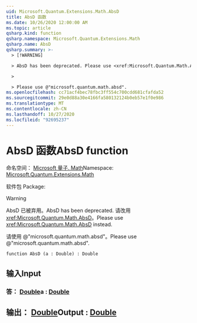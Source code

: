 ```yaml
---
uid: Microsoft.Quantum.Extensions.Math.AbsD
title: AbsD 函数
ms.date: 10/26/2020 12:00:00 AM
ms.topic: article
qsharp.kind: function
qsharp.namespace: Microsoft.Quantum.Extensions.Math
qsharp.name: AbsD
qsharp.summary: >-
  > [!WARNING]

  > AbsD has been deprecated. Please use <xref:Microsoft.Quantum.Math.AbsD> instead.

  >

  > Please use @"microsoft.quantum.math.absd".
ms.openlocfilehash: cc71acf4bec78fbc3ff554c700cdd681cfafda52
ms.sourcegitcommit: 29e0d88a30e4166fa580132124b0eb57e1f0e986
ms.translationtype: MT
ms.contentlocale: zh-CN
ms.lasthandoff: 10/27/2020
ms.locfileid: "92695237"
---
```

# <a name="absd-function"></a><span data-ttu-id="32088-102">AbsD 函数</span><span class="sxs-lookup"><span data-stu-id="32088-102">AbsD function</span></span>

<span data-ttu-id="32088-103">命名空间： [Microsoft 量子. Math](xref:Microsoft.Quantum.Extensions.Math)</span><span class="sxs-lookup"><span data-stu-id="32088-103">Namespace: [Microsoft.Quantum.Extensions.Math](xref:Microsoft.Quantum.Extensions.Math)</span></span>

<span data-ttu-id="32088-104">软件包 [](https://nuget.org/packages/)</span><span class="sxs-lookup"><span data-stu-id="32088-104">Package: [](https://nuget.org/packages/)</span></span>


> [!WARNING]
> <span data-ttu-id="32088-105">AbsD 已被弃用。</span><span class="sxs-lookup"><span data-stu-id="32088-105">AbsD has been deprecated.</span></span> <span data-ttu-id="32088-106">请改用 <xref:Microsoft.Quantum.Math.AbsD>。</span><span class="sxs-lookup"><span data-stu-id="32088-106">Please use <xref:Microsoft.Quantum.Math.AbsD> instead.</span></span>
>
> <span data-ttu-id="32088-107">请使用 @"microsoft.quantum.math.absd"。</span><span class="sxs-lookup"><span data-stu-id="32088-107">Please use @"microsoft.quantum.math.absd".</span></span>



```qsharp
function AbsD (a : Double) : Double
```


## <a name="input"></a><span data-ttu-id="32088-108">输入</span><span class="sxs-lookup"><span data-stu-id="32088-108">Input</span></span>

### <a name="a--double"></a><span data-ttu-id="32088-109">答： [Double](xref:microsoft.quantum.lang-ref.double)</span><span class="sxs-lookup"><span data-stu-id="32088-109">a : [Double](xref:microsoft.quantum.lang-ref.double)</span></span>





## <a name="output--double"></a><span data-ttu-id="32088-110">输出： [Double](xref:microsoft.quantum.lang-ref.double)</span><span class="sxs-lookup"><span data-stu-id="32088-110">Output : [Double](xref:microsoft.quantum.lang-ref.double)</span></span>

